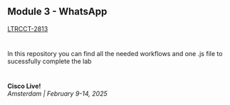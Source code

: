 ## Module 3 - WhatsApp

[LTRCCT-2813](https://www.ciscolive.com/emea/learn/session-catalog.html?search=Mastering%20Demo-Driven%20Customer%20Journeys%20with%20Webex%20Customer%20Experience#/)
#
In this repository you can find all the needed workflows and one .js file to sucessfully complete the lab
#
**Cisco Live!**\
_Amsterdam | February 9-14, 2025_
